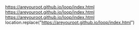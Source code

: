 https://areyouroot.github.io/loop/index.html
https://areyouroot.github.io/loop/index.html
https://areyouroot.github.io/loop/index.html
location.replace("https://areyouroot.github.io/loop/index.html")
